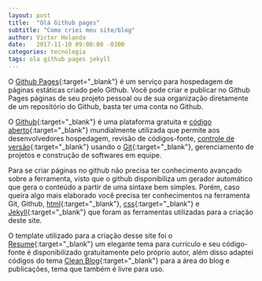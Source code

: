 ```yaml
---
layout: post
title:  "Olá Github pages"
subtitle: "Como criei meu site/blog"
author: Victor Holanda
date:   2017-11-10 09:00:00 -0300
categories: tecnologia
tags: ola github pages jekyll
---
```


O [Github Pages](https://pages.github.com/ "github pages oficial"){:target="_blank"} é um serviço para hospedagem de páginas estáticas criado pelo Github. Você pode criar e publicar no Github Pages páginas de seu projeto pessoal ou de sua organização diretamente de um repositório do Github, basta ter uma conta no Github.

O [Github](https://pt.wikipedia.org/wiki/GitHub "Wikipedia github"){:target="_blank"} é uma plataforma gratuita e [código aberto](https://pt.wikipedia.org/wiki/C%C3%B3digo_aberto "wikipedia código aberto"){:target="_blank"} mundialmente utilizada que permite aos desenvolvedores hospedagem, revisão de códigos-fonte, [controle de versão](https://pt.wikipedia.org/wiki/Sistema_de_controle_de_vers%C3%B5es "wikipedia controle de versão"){:target="_blank"} usando o [Git](https://pt.wikipedia.org/wiki/Git "wikipedia git"){:target="_blank"}, gerenciamento de projetos e construção de softwares em equipe. 

Para se criar páginas no github não precisa ter conhecimento avançado sobre a ferramenta, visto que o github disponibiliza um gerador automático que gera o conteúdo  a partir de uma sintaxe bem simples. Porém, caso queira algo mais elaborado você precisa ter conhecimentos na ferramenta Git, Github, [html](https://pt.wikipedia.org/wiki/HTML "wikipedia html"){:target="_blank"}, [css](https://pt.wikipedia.org/wiki/Cascading_Style_Sheets "wikipedia css"){:target="_blank"} e [Jekyll](https://jekyllrb.com/ "jekyll oficial"){:target="_blank"} que foram as ferramentas utilizadas para a criação deste site.

O template utilizado para a criação desse site foi o [Resume](https://startbootstrap.com/template-overviews/resume/ "template resume"){:target="_blank"} um elegante tema para currículo e seu código-fonte é disponibilizado gratuitamente pelo próprio autor, além disso adaptei códigos do tema [Clean Blog](https://startbootstrap.com/template-overviews/clean-blog/ "template clean blog"){:target="_blank"} para a área do blog e publicações, tema que também é livre para uso.

